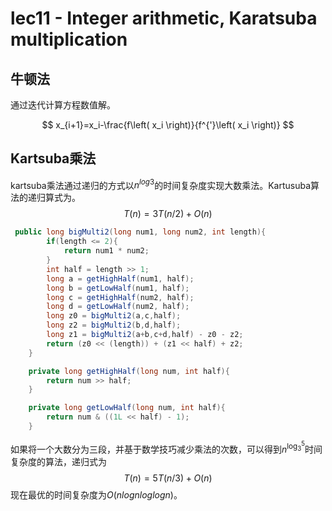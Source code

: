 # lec11 - Integer arithmetic, Karatsuba multiplication
## 牛顿法
通过迭代计算方程数值解。

$$
x_{i+1}=x_i-\frac{f\left( x_i \right)}{f^{'}\left( x_i \right)}
$$
## Kartsuba乘法
kartsuba乘法通过递归的方式以$n^{log3}$的时间复杂度实现大数乘法。Kartusuba算法的递归算式为。
$$T(n)=3T(n/2)+O(n)$$

```java
 public long bigMulti2(long num1, long num2, int length){
        if(length <= 2){
            return num1 * num2;
        }
        int half = length >> 1;
        long a = getHighHalf(num1, half);
        long b = getLowHalf(num1, half);
        long c = getHighHalf(num2, half);
        long d = getLowHalf(num2, half);
        long z0 = bigMulti2(a,c,half);
        long z2 = bigMulti2(b,d,half);
        long z1 = bigMulti2(a+b,c+d,half) - z0 - z2;
        return (z0 << (length)) + (z1 << half) + z2;
    }

    private long getHighHalf(long num, int half){
        return num >> half;
    }

    private long getLowHalf(long num, int half){
        return num & ((1L << half) - 1);
    }
```

如果将一个大数分为三段，并基于数学技巧减少乘法的次数，可以得到$n^{\log _{3}^{5}}$时间复杂度的算法，递归式为$$T(n)=5T(n/3)+O(n)$$
现在最优的时间复杂度为$O(nlognloglogn)$。
